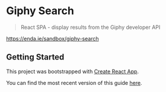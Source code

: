 # Giphy Search

> React SPA - display results from the Giphy developer API

https://enda.ie/sandbox/giphy-search

## Getting Started

This project was bootstrapped with [Create React App](https://github.com/facebookincubator/create-react-app).

You can find the most recent version of this guide [here](https://github.com/facebookincubator/create-react-app/blob/master/packages/react-scripts/template/README.md).

